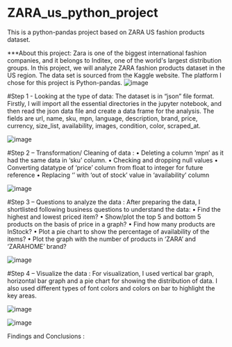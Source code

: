 # ZARA_us_python_project
This is a python-pandas project based on ZARA US fashion products dataset.

***About this project: Zara is one of the biggest international fashion companies, and it belongs to Inditex, one of the world's largest distribution groups. In this project, we will analyze ZARA fashion products dataset in the US region. The data set is sourced from the Kaggle website. The platform I chose for this project is Python-pandas.
![image](https://user-images.githubusercontent.com/123319398/226766685-58a5b89a-e1ca-4102-8756-e5469560b2dc.png)


#Step 1 -  Looking at the type of data: The dataset is in “json” file format.  Firstly, I will import all the essential directories in the jupyter notebook, and then read the json data file and create a data frame for the analysis. The fields are url, name, sku, mpn, language, description, brand, price, currency, size_list, availability, images, condition, color, scraped_at.

![image](https://user-images.githubusercontent.com/123319398/226768035-402ecf13-0df8-4ea2-9b4c-fb4fcdfb98bc.png)


#Step 2 – Transformation/ Cleaning of data : 
•	Deleting a column ’mpn’ as it had the same data in ‘sku’ column.
•	Checking and dropping null values
•	Converting datatype of ‘price’ column from float to integer for future reference
•	Replacing ‘’ with ‘out of stock’ value in ‘availability’ column

![image](https://user-images.githubusercontent.com/123319398/226768096-6236ddd1-fe2d-4d37-b899-2bf9afd00010.png)


#Step 3 – Questions to analyze the data : After preparing the data, I shortlisted following business questions to understand the data:
•	Find the highest and lowest priced item?
•	Show/plot the top 5 and bottom 5 products on the basis of price in a graph?
•	Find how many products are InStock?
•	Plot a pie chart to show the percentage of availability of the items?
•	Plot the graph with the number of products in ‘ZARA’ and ‘ZARAHOME’ brand?

![image](https://user-images.githubusercontent.com/123319398/226768567-84fef20d-4fd2-4369-8c21-6cd4438a8d99.png)


#Step 4 – Visualize the data : For visualization, I used vertical bar graph, horizontal bar graph and a pie chart for showing the distribution of data. I also used different types of font colors and colors on bar to highlight the key areas.

![image](https://user-images.githubusercontent.com/123319398/226768158-9e1a8842-8698-4230-972c-f421b1c0f3e6.png)

![image](https://user-images.githubusercontent.com/123319398/226768214-7b77da34-810c-4632-81e4-694c2e62ce7b.png)


Findings and Conclusions : 
